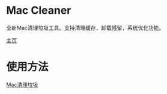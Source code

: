 # Mac Cleaner
全新Mac清理垃圾工具。支持清理缓存，卸载残留，系统优化功能。

[主页](https://dev-coco.github.io/)

# 使用方法
[Mac清理垃圾](https://dev-coco.github.io/blog/Mac-Cleaner.html)
